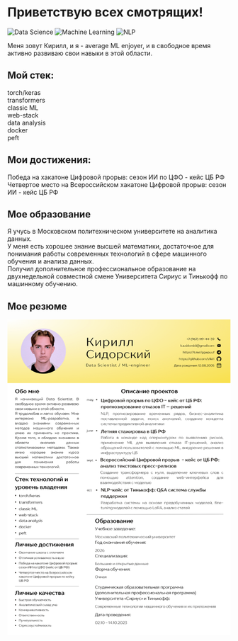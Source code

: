 # Приветствую всех смотрящих!

![Data Science](https://img.shields.io/badge/Data%20Science-Enthusiast-brightgreen)
![Machine Learning](https://img.shields.io/badge/Machine%20Learning-Enjoyer-blue)
![NLP](https://img.shields.io/badge/NLP-Трактор-orange)

Меня зовут Кирилл, и я - average ML enjoyer, и в свободное время активно развиваю свои навыки в этой области.
## Мой стек:
torch/keras  
transformers  
classic ML  
web-stack  
data analysis  
docker  
peft  
## Мои достижения:
Победа на хакатоне Цифровой прорыв: сезон ИИ по ЦФО - кейс ЦБ РФ  
Четвертое место на Всероссийском хакатоне Цифровой прорыв: сезон ИИ - кейс ЦБ РФ  
## Мое образование
Я учусь в Московском политехническом университете на аналитика данных.  
У меня есть хорошее знание высшей математики, достаточное для понимания работы современных технологий в сфере машинного обучения и анализа данных.  
Получил дополнительное профессиональное образование на двухнедельной совместной смене Университета Сириус и Тинькофф по машинному обучению.  
## Мое резюме
![CV](cv.png)

